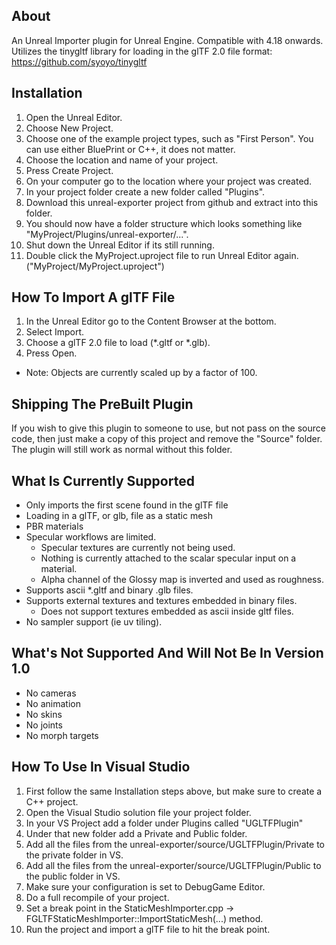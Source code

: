 ## About

An Unreal Importer plugin for Unreal Engine. Compatible with 4.18 onwards. Utilizes the tinygltf library for loading in the glTF 2.0 file format: https://github.com/syoyo/tinygltf

## Installation

1. Open the Unreal Editor.
1. Choose New Project.
1. Choose one of the example project types, such as "First Person". You can use either BluePrint or C++, it does not matter.
1. Choose the location and name of your project.
1. Press Create Project.
1. On your computer go to the location where your project was created.
1. In your project folder create a new folder called "Plugins".
1. Download this unreal-exporter project from github and extract into this folder.
1. You should now have a folder structure which looks something like "MyProject/Plugins/unreal-exporter/...".
1. Shut down the Unreal Editor if its still running.
1. Double click the MyProject.uproject file to run Unreal Editor again. ("MyProject/MyProject.uproject")

## How To Import A glTF File

1. In the Unreal Editor go to the Content Browser at the bottom.
1. Select Import.
1. Choose a glTF 2.0 file to load (*.gltf or *.glb).
1. Press Open.

- Note: Objects are currently scaled up by a factor of 100.

## Shipping The PreBuilt Plugin

If you wish to give this plugin to someone to use, but not pass on the source code, then just make a copy of this project and remove the "Source" folder. The plugin will still work as normal without this folder.

## What Is Currently Supported

- Only imports the first scene found in the glTF file
- Loading in a glTF, or glb, file as a static mesh
- PBR materials
- Specular workflows are limited.
	- Specular textures are currently not being used. 
	- Nothing is currently attached to the scalar specular input on a material. 
	- Alpha channel of the Glossy map is inverted and used as roughness.
- Supports ascii *.gltf and binary .glb files.
- Supports external textures and textures embedded in binary files. 
	- Does not support textures embedded as ascii inside gltf files.
- No sampler support (ie uv tiling).

## What's Not Supported And Will Not Be In Version 1.0

- No cameras
- No animation
- No skins
- No joints
- No morph targets

## How To Use In Visual Studio

1. First follow the same Installation steps above, but make sure to create a C++ project.
1. Open the Visual Studio solution file your project folder.
1. In your VS Project add a folder under Plugins called "UGLTFPlugin"
1. Under that new folder add a Private and Public folder.
1. Add all the files from the unreal-exporter/source/UGLTFPlugin/Private to the private folder in VS.
1. Add all the files from the unreal-exporter/source/UGLTFPlugin/Public to the public folder in VS.
1. Make sure your configuration is set to DebugGame Editor.
1. Do a full recompile of your project.
1. Set a break point in the StaticMeshImporter.cpp -> FGLTFStaticMeshImporter::ImportStaticMesh(...) method.
1. Run the project and import a glTF file to hit the break point.

